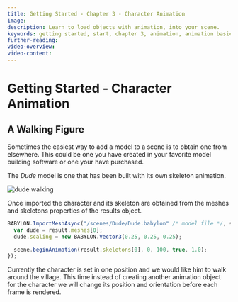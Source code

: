 ```yaml
---
title: Getting Started - Chapter 3 - Character Animation
image:
description: Learn to load objects with animation, into your scene.
keywords: getting started, start, chapter 3, animation, animation basics, character animation, model loading
further-reading:
video-overview:
video-content:
---
```


# Getting Started - Character Animation

## A Walking Figure

Sometimes the easiest way to add a model to a scene is to obtain one from elsewhere. This could be one you have created in your favorite model building software or one your have purchased.

The _Dude_ model is one that has been built with its own skeleton animation.

![dude walking](/img/getstarted/dude.gif)

Once imported the character and its skeleton are obtained from the meshes and skeletons properties of the results object.

```javascript
BABYLON.ImportMeshAsync("/scenes/Dude/Dude.babylon" /* model file */, scene, { meshNames: "him" }).then((result) => {
  var dude = result.meshes[0];
  dude.scaling = new BABYLON.Vector3(0.25, 0.25, 0.25);

  scene.beginAnimation(result.skeletons[0], 0, 100, true, 1.0);
});
```

<Playground id="#SFW46K#1371" title="Loading an Animated Character" description="Simple example of loading an animated character into your scene." image="/img/playgroundsAndNMEs/getingStartedCharacterAnimation.jpg"/>

Currently the character is set in one position and we would like him to walk around the village. This time instead of creating another animation object for the character we will change its position and orientation before each frame is rendered.
